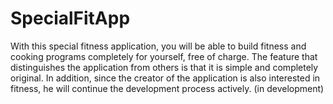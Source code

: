 # SpecialFitApp


With this special fitness application, you will be able to build fitness and cooking programs completely for yourself, free of charge. The feature that distinguishes the application from others is that it is simple and completely original. In addition, since the creator of the application is also interested in fitness, he will continue the development process actively. (in development)
